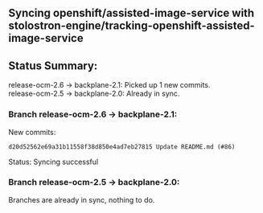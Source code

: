 ## Syncing openshift/assisted-image-service with stolostron-engine/tracking-openshift-assisted-image-service

## Status Summary:

release-ocm-2.6 -> backplane-2.1: Picked up 1 new commits.  
release-ocm-2.5 -> backplane-2.0: Already in sync.  

### Branch release-ocm-2.6 -> backplane-2.1:

New commits:

```
d20d52562e69a31b11558f38d850e4ad7eb27815 Update README.md (#86)
```

Status: Syncing successful

### Branch release-ocm-2.5 -> backplane-2.0:

Branches are already in sync, nothing to do.
